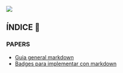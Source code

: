 <a href="../../">![](https://img.shields.io/badge/regresar%20a%20principal-%E2%86%A9-gray?style=for-the-badge&logo=files&logoColor=%23FAC171)</a>

## ÍNDICE 📑


### PAPERS

- [Guia general markdown](./general)
- [Badges para implementar con markdown](./badges)
